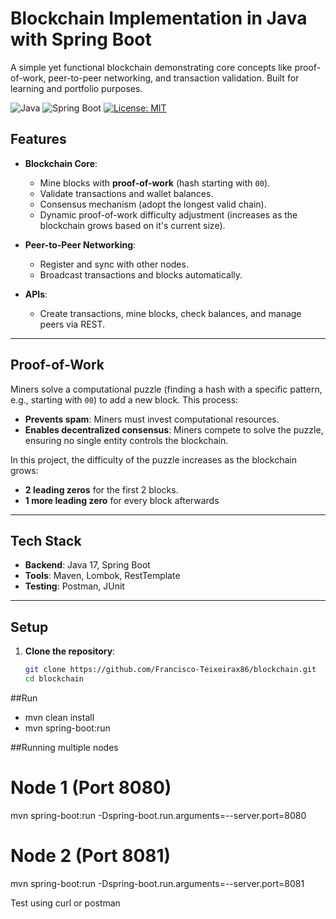 # Blockchain Implementation in Java with Spring Boot  
A simple yet functional blockchain demonstrating core concepts like proof-of-work, peer-to-peer networking, and transaction validation. Built for learning and portfolio purposes.

![Java](https://img.shields.io/badge/Java-17-red)
![Spring Boot](https://img.shields.io/badge/Spring%20Boot-3.4.2-brightgreen)
[![License: MIT](https://img.shields.io/badge/License-MIT-blue.svg)](LICENSE)

## Features  
- **Blockchain Core**:  
  - Mine blocks with **proof-of-work** (hash starting with `00`).  
  - Validate transactions and wallet balances.  
  - Consensus mechanism (adopt the longest valid chain).
  - Dynamic proof-of-work difficulty adjustment (increases as the blockchain grows based on it's current size).  


- **Peer-to-Peer Networking**:  
  - Register and sync with other nodes.  
  - Broadcast transactions and blocks automatically.  

- **APIs**:  
  - Create transactions, mine blocks, check balances, and manage peers via REST.    

---

## Proof-of-Work 
Miners solve a computational puzzle (finding a hash with a specific pattern, e.g., starting with `00`) to add a new block. This process:  
- **Prevents spam**: Miners must invest computational resources.  
- **Enables decentralized consensus**: Miners compete to solve the puzzle, ensuring no single entity controls the blockchain.  

In this project, the difficulty of the puzzle increases as the blockchain grows:  
- **2 leading zeros** for the first 2 blocks.  
- **1 more leading zero** for every block afterwards

---

## Tech Stack  
- **Backend**: Java 17, Spring Boot  
- **Tools**: Maven, Lombok, RestTemplate  
- **Testing**: Postman, JUnit  

---

## Setup  
1. **Clone the repository**:  
   ```bash  
   git clone https://github.com/Francisco-Teixeirax86/blockchain.git  
   cd blockchain
##Run
- mvn clean install  
- mvn spring-boot:run

##Running multiple nodes
# Node 1 (Port 8080)  
mvn spring-boot:run -Dspring-boot.run.arguments=--server.port=8080  

# Node 2 (Port 8081)  
mvn spring-boot:run -Dspring-boot.run.arguments=--server.port=8081  

Test using curl or postman
